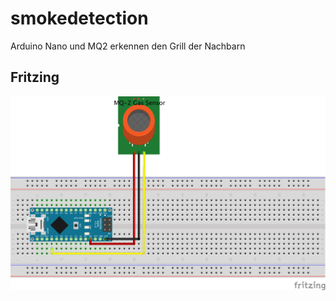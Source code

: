 # smokedetection
Arduino Nano und MQ2 erkennen den Grill der Nachbarn

## Fritzing

<img src="./smokedetection_bb.png">
